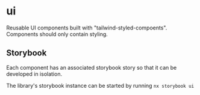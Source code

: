 # ui

Reusable UI components built with "tailwind-styled-compoents". Components should only contain styling.

## Storybook

Each component has an associated storybook story so that it can be developed in isolation. 

The library's storybook instance can be started by running `nx storybook ui`
